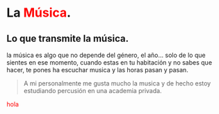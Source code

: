 # La <span style="color:red">Música</span>.
## Lo que transmite la **música**.

la música es algo que no depende del género, el año... 
solo de  lo que sientes en ese momento, cuando estas en tu habitación y no sabes que hacer,
te pones ha escuchar musica y las horas pasan y pasan.


>A mi personalmente me gusta mucho la musica y de hecho estoy estudiando percusión en una academia
privada.

<font color="red"> hola </font>
